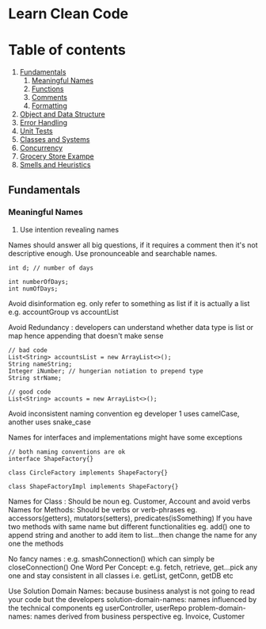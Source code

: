 # Learn Clean Code

# Table of contents
1. [Fundamentals](#fundamentals)
   1. [Meaningful Names](#names)
   2. [Functions](#functions)
   3. [Comments](#comments)
   4. [Formatting](#formatting)
2. [Object and Data Structure](#obj&DS)
3. [Error Handling](#errorHandling)
4. [Unit Tests](#unitTests)
5. [Classes and Systems](#classes)
6. [Concurrency](#concurrency)
7. [Grocery Store Exampe](#example)
8. [Smells and Heuristics](#smells)

## Fundamentals <a name="fundamentals"></a>

### Meaningful Names <a name="names"></a>

1. Use intention revealing names

Names should answer all big questions, if it requires a comment then it's not descriptive enough.
Use pronounceable and searchable names. 

```
int d; // number of days

int numberOfDays;
int numOfDays;
```

Avoid disinformation eg. only refer to something as list if it is actually a list
e.g. accountGroup vs accountList

Avoid Redundancy : developers can understand whether data type is list or map hence appending that
doesn't make sense
```
// bad code
List<String> accountsList = new ArrayList<>();
String nameString;
Integer iNumber; // hungerian notiation to prepend type 
String strName;

// good code
List<String> accounts = new ArrayList<>();
```

Avoid inconsistent naming convention eg developer 1 uses camelCase, another uses snake_case

Names for interfaces and implementations might have some exceptions
```
// both naming conventions are ok
interface ShapeFactory{}

class CircleFactory implements ShapeFactory{}

class ShapeFactoryImpl implements ShapeFactory{}
```

Names for Class : Should be noun eg. Customer, Account and avoid verbs
Names for Methods: Should be verbs or verb-phrases eg. accessors(getters), mutators(setters), predicates(isSomething)
If you have two methods with same name but different functionalities eg. add() one to append string and another to add item to list...then change the name
for any one the methods

No fancy names : e.g. smashConnection() which can simply be closeConnection()
One Word Per Concept: e.g. fetch, retrieve, get...pick any one and stay consistent in all classes i.e. getList, getConn, getDB etc

Use Solution Domain Names: because business analyst is not going to read your code but the developers 
solution-domain-names: names influenced by the technical components eg userController, userRepo
problem-domain-names: names derived from business perspective eg. Invoice, Customer

